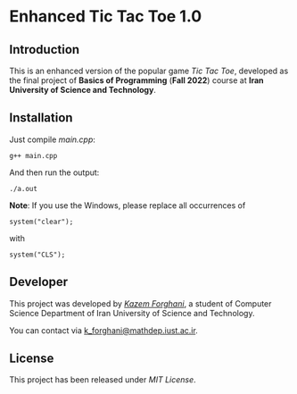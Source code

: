 # Enhanced Tic Tac Toe 1.0

## Introduction

This is an enhanced version of the popular game *Tic Tac Toe*, developed as the final project of **Basics of Programming** (**Fall 2022**) course at **Iran University of Science and Technology**.

## Installation

Just compile *main.cpp*:

```
g++ main.cpp
```

And then run the output:

```
./a.out
```

**Note**: If you use the Windows, please replace all occurrences of

```
system("clear"); 
```

with

```
system("CLS"); 
```

## Developer

This project was developed by [*Kazem Forghani*](https://github.com/k-forghani), a student of Computer Science Department of Iran University of Science and Technology.

You can contact via k_forghani@mathdep.iust.ac.ir.

## License

This project has been released under *MIT License*.
